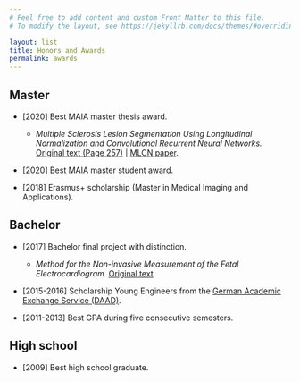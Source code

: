 ```yaml
---
# Feel free to add content and custom Front Matter to this file.
# To modify the layout, see https://jekyllrb.com/docs/themes/#overriding-theme-defaults

layout: list
title: Honors and Awards
permalink: awards
---
```


## Master

- [2020] Best MAIA master thesis award.
  - _Multiple Sclerosis Lesion Segmentation Using Longitudinal Normalization and Convolutional Recurrent Neural Networks._ [Original text (Page 257)](http://eia.udg.edu/~aoliver/maiaDocs/bookMaia3rd_small.pdf) \| [MLCN paper](https://link.springer.com/chapter/10.1007/978-3-030-66843-3_15).

- [2020] Best MAIA master student award.

- [2018] Erasmus+ scholarship (Master in Medical Imaging and Applications).

## Bachelor

- [2017] Bachelor final project with distinction.
  - _Method for the Non-invasive Measurement of the Fetal Electrocardiogram._ [Original text](assets/TG.pdf)

- [2015-2016] Scholarship Young Engineers from the [German Academic Exchange Service (DAAD)](https://www.daad.de/en/).

- [2011-2013] Best GPA during five consecutive semesters.

## High school

- [2009] Best high school graduate.
